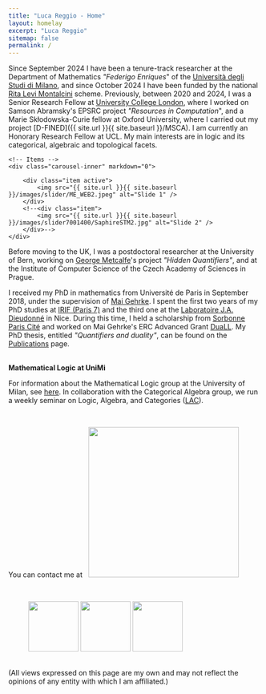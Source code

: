 ```yaml
---
title: "Luca Reggio - Home"
layout: homelay
excerpt: "Luca Reggio"
sitemap: false
permalink: /
---
```


Since September 2024 I have been a tenure-track researcher at the Department of Mathematics _"Federigo Enriques_" of the [Università degli Studi di Milano](https://www.unimi.it/en), and since October 2024 I have been funded by the national [Rita Levi Montalcini](https://bandomontalcini.mur.gov.it/) scheme.
Previously, between 2020 and 2024, I was a Senior Research Fellow at [University College London](https://www.ucl.ac.uk/), where I worked on Samson Abramsky's EPSRC project _"Resources in Computation_", and a Marie Skłodowska-Curie fellow at Oxford University, where I carried out my project [D-FINED]({{ site.url }}{{ site.baseurl }}/MSCA). I am currently an Honorary Research Fellow at UCL.
My main interests are in logic and its categorical, algebraic and topological facets. 

<div markdown="0" id="carousel" class="carousel slide" data-ride="carousel" data-interval="5000" data-pause="hover" >
    <!-- Menu -->
    <!--<ol class="carousel-indicators">
        <li data-target="#carousel" data-slide-to="0" class="active"></li>
        <li data-target="#carousel" data-slide-to="1"></li>
        <li data-target="#carousel" data-slide-to="2"></li>
        <li data-target="#carousel" data-slide-to="3"></li>
        <li data-target="#carousel" data-slide-to="4"></li>
        <li data-target="#carousel" data-slide-to="5"></li>
        <li data-target="#carousel" data-slide-to="6"></li>
    </ol>-->

    <!-- Items -->
    <div class="carousel-inner" markdown="0">

        <div class="item active">
            <img src="{{ site.url }}{{ site.baseurl }}/images/slider/ME_WEB2.jpeg" alt="Slide 1" />
        </div>
        <!--<div class="item">
            <img src="{{ site.url }}{{ site.baseurl }}/images/slider7001400/SaphireSTM2.jpg" alt="Slide 2" />
        </div>-->
    </div>
  <!--<a class="left carousel-control" href="#carousel" role="button" data-slide="prev">
    <span class="glyphicon glyphicon-chevron-left" aria-hidden="true"></span>
    <span class="sr-only">Previous</span>
  </a>
  <a class="right carousel-control" href="#carousel" role="button" data-slide="next">
    <span class="glyphicon glyphicon-chevron-right" aria-hidden="true"></span>
    <span class="sr-only">Next</span>
  </a>-->
</div>

Before moving to the UK, I was a postdoctoral researcher at the University of Bern, working on [George Metcalfe](https://www.math.unibe.ch/about_us/personen/prof_dr_metcalfe_george/index_eng.html)'s project _"Hidden Quantifiers"_, and at the Institute of Computer Science of the Czech Academy of Sciences in Prague.

I received my PhD in mathematics from Université de Paris in September 2018, under the supervision of [Mai Gehrke](https://math.unice.fr/~mgehrke/). I spent the first two years of my PhD studies at [IRIF (Paris 7)](https://www.irif.fr/en/index) and the third one at the [Laboratoire J.A. Dieudonné](https://math.unice.fr/) in Nice. During this time, I held a scholarship from [Sorbonne Paris Cité](http://www.sorbonne-paris-cite.fr/) and worked on Mai Gehrke's ERC Advanced Grant [DuaLL](https://www.irif.fr/~mgehrke/DuaLL.htm). My PhD thesis, entitled _"Quantifiers and duality"_, can be found on the [Publications](publications) page.

<br>
<b>Mathematical Logic at UniMi</b>

For information about the Mathematical Logic group at the University of Milan, see [here](https://matematica.unimi.it/it/ricerca/attivita-e-risultati-di-ricerca/aree-e-linee-di-ricerca/logica-matematica). In collaboration with the Categorical Algebra group, we run a weekly seminar on Logic, Algebra, and Categories ([LAC](https://lac.unimi.it/)).
<br>

<br>
<p>You can contact me at &nbsp; 
  <img src="{{ site.url }}{{ site.baseurl }}/images/email-address.jpg" style="width: 300px"></p>

<br>

<figure class="fourth">
  <img src="{{ site.url }}{{ site.baseurl }}/images/shutdown.png"  style="width: 100px; display: inline-block;">
  <img src="{{ site.url }}{{ site.baseurl }}/images/hk.jpg"  style="width: 100px; display: inline-block;">
  <img src="{{ site.url }}{{ site.baseurl }}/images/Global-Sumud-Flotilla.png" style="width: 100px; display: inline-block;">
</figure>

<br>
(All views expressed on this page are my own and may not reflect the opinions of any entity with which I am affiliated.)

<br>
